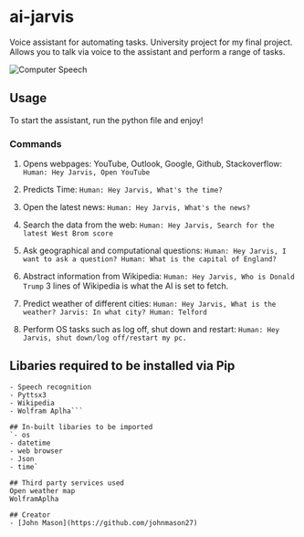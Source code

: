 # ai-jarvis
Voice assistant for automating tasks. University project for my final project.
Allows you to talk via voice to the assistant and perform a range of tasks.

![Computer Speech]("https://i.kinja-img.com/gawker-media/image/upload/t_original/yx5p543lkwbtgqomlooo.gif")

## Usage
To start the assistant, run the python file and enjoy!

### Commands
1. Opens webpages: YouTube, Outlook, Google, Github, Stackoverflow:
`Human: Hey Jarvis, Open YouTube`

2. Predicts Time:
`Human: Hey Jarvis, What's the time?` 

3. Open the latest news:
`Human: Hey Jarvis, What's the news?`

4. Search the data from the web:
`Human: Hey Jarvis, Search for the latest West Brom score`

5. Ask geographical and computational questions:
`Human: Hey Jarvis, I want to ask a question? Human: What is the capital of England?`

6. Abstract information from Wikipedia:
`Human: Hey Jarvis, Who is Donald Trump`
3 lines of Wikipedia is what the AI is set to fetch.

7. Predict weather of different cities:
`Human: Hey Jarvis, What is the weather? Jarvis: In what city? Human: Telford`

8. Perform OS tasks such as log off, shut down and restart:
`Human: Hey Jarvis, shut down/log off/restart my pc.`

## Libaries required to be installed via Pip
```- request  
- Speech recognition  
- Pyttsx3  
- Wikipedia  
- Wolfram Aplha```

## In-built libaries to be imported
`- os
- datetime
- web browser
- Json
- time`

## Third party services used
Open weather map
WolframAplha

## Creator
- [John Mason](https://github.com/johnmason27)
